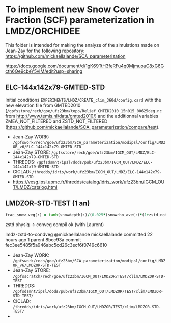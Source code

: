 # To implement new Snow Cover Fraction (SCF) parameterization in LMDZ/ORCHIDEE

This folder is intended for making the analyze of the simulations made on Jean-Zay for the following repository: https://github.com/mickaellalande/SCA_parameterization

https://docs.google.com/document/d/1gK69TtH3feRFu4q0MjmuouC8xG6Gcth6Qe9cbeY5vIM/edit?usp=sharing

## ELC-144x142x79-GMTED-STD

Initial conditions `EXPERIMENTS/LMDZ/CREATE_clim_360d/config.card` with the new elevation file from GMTED2010 (`/gpfsstore/rech/goe/ufz23bm/topo/Relief_GMTED2010_15n015_00625deg.nc` from http://www.temis.nl/data/gmted2010/) and the additionnal variables ZMEA_NOT_FILTERED and ZSTD_NOT_FILTERED (https://github.com/mickaellalande/SCA_parameterization/compare/test).

- Jean-Zay WORK: `/gpfswork/rech/goe/ufz23bm/SCA_parameterization/modipsl/config/LMDZOR_v6/ELC-144x142x79-GMTED-STD`
- Jean-Zay STORE: `/gpfsstore/rech/goe/ufz23bm/IGCM_OUT/LMDZ/ELC-144x142x79-GMTED-STD`
- THREDDS: `/gpfsdsmnt/ipsl/dods/pub/ufz23bm/IGCM_OUT/LMDZ/ELC-144x142x79-GMTED-STD`
- CICLAD: `/thredds/idris/work/ufz23bm/IGCM_OUT/LMDZ/ELC-144x142x79-GMTED-STD` 
- https://vesg.ipsl.upmc.fr/thredds/catalog/idris_work/ufz23bm/IGCM_OUT/LMDZ/catalog.html


## LMDZOR-STD-TEST (1 an)

```fortran
frac_snow_veg(:) = tanh(snowdepth(:)/(0.025*(snowrho_ave(:)*(1+zstd_not_filtered(:)/200.)/50.)))
```

zstd physiq -> conveg compil ok (with Laurent)

 lmdz-zstd-to-condveg
@mickaellalande
mickaellalande committed 22 hours ago 
1 parent 8bcc93a commit fec3ee5485f5a946abc5cd26c3ecf6f0749c6610

- Jean-Zay WORK: `/gpfswork/rech/goe/ufz23bm/SCA_parameterization/modipsl/config/LMDZOR_v6/LMDZOR-STD-TEST`
- Jean-Zay STORE: `/gpfsscratch/rech/goe/ufz23bm/IGCM_OUT/LMDZOR/TEST/clim/LMDZOR-STD-TEST`
- THREDDS: `/gpfsdsmnt/ipsl/dods/pub/ufz23bm/IGCM_OUT/LMDZOR/TEST/clim/LMDZOR-STD-TEST/`
- CICLAD: `/thredds/idris/work/ufz23bm/IGCM_OUT/LMDZOR/TEST/clim/LMDZOR-STD-TEST/` 
- 